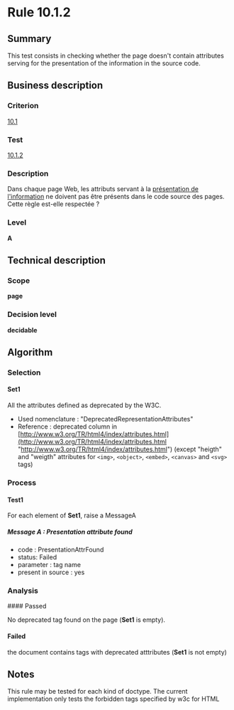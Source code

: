 # Rule 10.1.2

## Summary

This test consists in checking whether the page doesn't contain
attributes serving for the presentation of the information in the source
code.

## Business description

### Criterion

[10.1](http://references.modernisation.gouv.fr/referentiel-technique-0#crit-10-1)

### Test

[10.1.2](http://references.modernisation.gouv.fr/referentiel-technique-0#test-10-1-2)

### Description

Dans chaque page Web, les attributs servant &agrave; la <a href="http://references.modernisation.gouv.fr/referentiel-technique-0#mPresInfo">pr&eacute;sentation de l'information</a> ne doivent pas &ecirc;tre pr&eacute;sents dans le code source des pages. Cette r&egrave;gle est-elle respect&eacute;e ?

### Level

**A**

## Technical description

### Scope

**page**

### Decision level

**decidable**

## Algorithm

### Selection

#### Set1

All the attributes defined as deprecated by the W3C.

-   Used nomenclature : "DeprecatedRepresentationAttributes"
-   Reference : deprecated column in
    [http://www.w3.org/TR/html4/index/attributes.html](http://www.w3.org/TR/html4/index/attributes.html "http://www.w3.org/TR/html4/index/attributes.html")
    (except "heigth" and "weigth" attributes for `<img>`, `<object>`, `<embed>`, `<canvas>` and `<svg>` tags)

### Process

#### Test1 

For each element of **Set1**, raise a MessageA

##### Message A : Presentation attribute found

-  code : PresentationAttrFound
-  status: Failed
-  parameter : tag name
-  present in source : yes


### Analysis

#### Passed

No deprecated tag found on the page (**Set1** is empty).

#### Failed

the document contains tags with deprecated atttributes (**Set1** is not empty)

## Notes

This rule may be tested for each kind of doctype. The current
implementation only tests the forbidden tags specified by w3c for HTML

